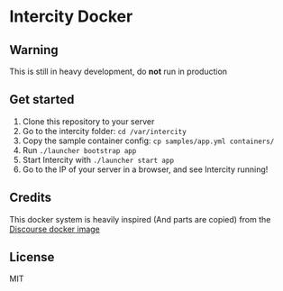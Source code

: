 # Intercity Docker

## Warning

This is still in heavy development, do **not** run in production

## Get started

1. Clone this repository to your server
1. Go to the intercity folder: `cd /var/intercity`
1. Copy the sample container config: `cp samples/app.yml containers/`
1. Run `./launcher bootstrap app`
1. Start Intercity with `./launcher start app`
1. Go to the IP of your server in a browser, and see Intercity running!

## Credits

This docker system is heavily inspired (And parts are copied) from the
[Discourse docker image](https://github.com/discourse/discourse_docker)

## License

MIT
